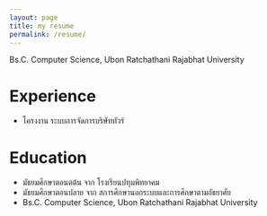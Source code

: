 ```yaml
---
layout: page
title: my resume
permalink: /resume/
---
```

Bs.C. Computer Science, Ubon Ratchathani Rajabhat University
# Experience
- โครงงาน ระบบการจัดการบริษัททัวร์ 

# Education
- มัธยมศึกษาตอนตต้น จาก โรงเรียนปทุมพิทยาคม
- มัธยมศึกษาตอนปลาย จาก สการศึกษานอกระบบและการศึกษาตามอัธยาศัย
- Bs.C. Computer Science, Ubon Ratchathani Rajabhat University
